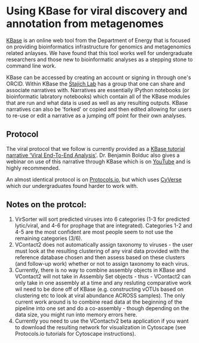 # Using KBase for viral discovery and annotation from metagenomes

[KBase](https://www.kbase.us/) is an online web tool from the Department of Energy that is focused on providing bioinformatics infrastructure for genomics and metagenomics related anlayses. We have found that this tool works well for undergraduate researchers and those new to bioinformatic analyses as a stepping stone to command line work.


KBase can be accessed by creating an account or signing in through one's ORCID. Within KBase the [Stajich Lab](https://narrative.kbase.us/#/orgs/stajichlab) has a group that one can share and associate narratives with. Narratives are essentially IPython notebooks (or bioinformatic labratory notebooks) which contain all of the KBase modules that are run and what data is used as well as any resulting outputs. KBase narratives can also be 'forked' or copied and then edited allowing for users to re-use or edit a narrative as a jumping off point for their own analyses.

## Protocol
The viral protocol that we follow is currently provided as a [KBase tutorial narrative 'Viral End-To-End Analysis'](https://kbase.us/n/75811/85/). Dr. Benjamin Bolduc also gives a webinar on use of this narrative through KBase which is on [YouTube](https://www.youtube.com/watch?v=WbQeOzdyTbc) and is highly recommended.


An almost identical protocol is on [Protocols.io](https://www.protocols.io/view/processing-a-viral-metagenome-using-ivirus-buisnuee), but which uses [CyVerse](https://cyverse.org/) which our undergraduates found harder to work with.


## Notes on the protcol: 
1. VirSorter will sort predicted viruses into 6 categories (1-3 for predicted lytic/viral, and 4-6 for prophage that are integrated). Categories 1-2 and 4-5 are the most confident are most people seem to not use the remaining categories (3/6). 
2. VContact2 does not automatically assign taxonomy to viruses - the user must look at the resulting clustering of any viral data provided with the reference database chosen and then assess based on these clusters (and follow-up work) whether or not to assign taxonomy to each virus. 
3. Currently, there is no way to combine assembly objects in KBase and VContact2 will not take in Assembly Set objects - thus - VContact2 can only take in one assembly at a time and any resluting comparative work wil need to be done off of KBase (e.g. constructing vOTUs based on clustering etc to look at viral abundance ACROSS samples). The only current work around is to combine read data at the beginning of the pipeline into one set and do a co-assembly - though depending on the data size, you might run into memory errors here.
4. Currently you need to use the VContactv2 beta application if you want to download the resulting network for visualization in Cytoscape (see Protocols.io tutorials for Cytoscape instructions). 
